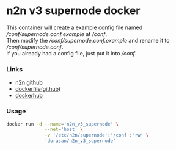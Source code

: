 # n2n v3 supernode docker  

This container will create a example config file named */conf/supernode.conf.example* at */conf*.  
Then modify the */conf/supernode.conf.example* and rename it to */conf/supernode.conf*.   
If you already had a config file, just put it into */conf*.    

### Links
- [n2n github](https://github.com/ntop/n2n)  
- [dockerfile(github)](https://github.com/fnMrRice/Dockerfiles/tree/master/n2n_v3_supernode)  
- [dockerhub](https://hub.docker.com/r/dorasan/n2n_v3_supernode)  

### Usage
```bash
docker run -d --name='n2n_v3_supernode' \
              --net='host' \
              -v '/etc/n2n/supernode':'/conf':'rw' \
              'dorasan/n2n_v3_supernode'
```
